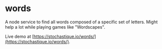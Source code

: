 # words
A node service to find all words composed of a specific set of letters. Might help a lot while playing games like "Wordscapes".

Live demo at [https://stochastique.io/words/](https://stochastique.io/words/).
